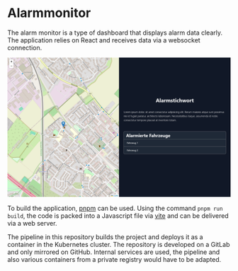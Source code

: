 # Alarmmonitor

The alarm monitor is a type of dashboard that displays alarm data clearly. The application relies on React and receives data via a websocket connection.

![](assets/ScreenshotAlarmmonitor.png)

To build the application, [pnpm](https://pnpm.io/) can be used. Using the command `pnpm run build`, the code is packed into a Javascript file via [vite](https://vitejs.dev/) and can be delivered via a web server.

The pipeline in this repository builds the project and deploys it as a container in the Kubernetes cluster. The repository is developed on a GitLab and only mirrored on GitHub. Internal services are used, the pipeline and also various containers from a private registry would have to be adapted.